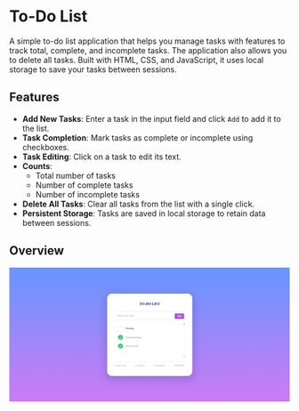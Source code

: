 # To-Do List

A simple to-do list application that helps you manage tasks with features to track total, complete, and incomplete tasks. The application also allows you to delete all tasks. Built with HTML, CSS, and JavaScript, it uses local storage to save your tasks between sessions.

## Features

- **Add New Tasks**: Enter a task in the input field and click `Add` to add it to the list.
- **Task Completion**: Mark tasks as complete or incomplete using checkboxes.
- **Task Editing**: Click on a task to edit its text.
- **Counts**:
  - Total number of tasks
  - Number of complete tasks
  - Number of incomplete tasks
- **Delete All Tasks**: Clear all tasks from the list with a single click.
- **Persistent Storage**: Tasks are saved in local storage to retain data between sessions.

## Overview 
![screenshot](https://github.com/sowndariya-k/TODO/blob/main/screenshot.png)
